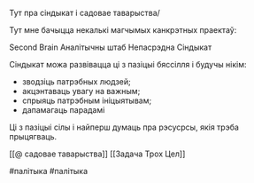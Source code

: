 Тут пра сіндыкат і садовае таварыства/

Тут мне бачыцца некалькі магчымых канкрэтных праектаў:

Second Brain
Аналітычны штаб
Непасрэдна Сіндыкат

Сіндыкат можа развівацца ці з пазіцыі бяссілля і будучы нікім:
- зводзіць патрэбных людзей;
- акцэнтаваць увагу на важным;
- спрыяць патрэбным ініцыятывам;
- дапамагаць парадамі

Ці з пазіцыі сілы і найперш думаць пра рэсусрсы, якія трэба прыцягваць.

[[@ садовае таварыства]]
[[Задача Трох Цел]]

#палітыка
#палітыка